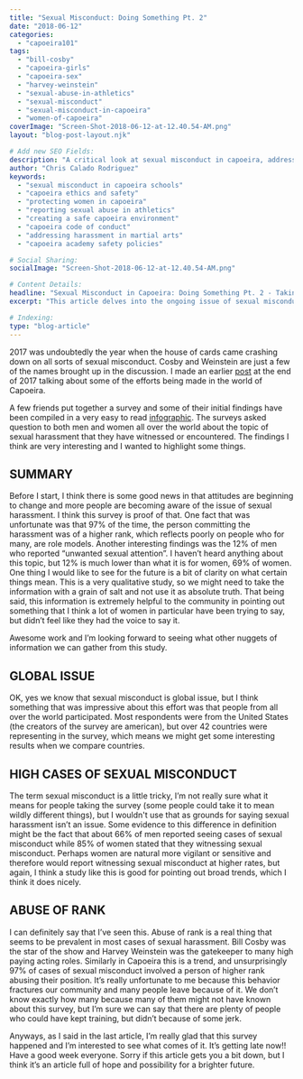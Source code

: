 ```yaml
---
title: "Sexual Misconduct: Doing Something Pt. 2"
date: "2018-06-12"
categories:
  - "capoeira101"
tags:
  - "bill-cosby"
  - "capoeira-girls"
  - "capoeira-sex"
  - "harvey-weinstein"
  - "sexual-abuse-in-athletics"
  - "sexual-misconduct"
  - "sexual-misconduct-in-capoeira"
  - "women-of-capoeira"
coverImage: "Screen-Shot-2018-06-12-at-12.40.54-AM.png"
layout: "blog-post-layout.njk"

# Add new SEO Fields:
description: "A critical look at sexual misconduct in capoeira, addressing the issues and offering steps for creating a safer environment for all practitioners."
author: "Chris Calado Rodriguez"
keywords:
  - "sexual misconduct in capoeira schools"
  - "capoeira ethics and safety"
  - "protecting women in capoeira"
  - "reporting sexual abuse in athletics"
  - "creating a safe capoeira environment"
  - "capoeira code of conduct"
  - "addressing harassment in martial arts"
  - "capoeira academy safety policies"

# Social Sharing:
socialImage: "Screen-Shot-2018-06-12-at-12.40.54-AM.png"

# Content Details:
headline: "Sexual Misconduct in Capoeira: Doing Something Pt. 2 - Taking Action"
excerpt: "This article delves into the ongoing issue of sexual misconduct within capoeira, providing insights and actionable steps toward fostering a safer and more respectful community."

# Indexing:
type: "blog-article"
---
```


2017 was undoubtedly the year when the house of cards came crashing down on all sorts of sexual misconduct. Cosby and Weinstein are just a few of the names brought up in the discussion. I made an earlier [post](https://dendearts.com/sexual-misconduct/) at the end of 2017 talking about some of the efforts being made in the world of Capoeira.

A few friends put together a survey and some of their initial findings have been compiled in a very easy to read [infographic](https://arodaunida.wordpress.com/). The surveys asked question to both men and women all over the world about the topic of sexual harassment that they have witnessed or encountered. The findings I think are very interesting and I wanted to highlight some things.

## SUMMARY

Before I start, I think there is some good news in that attitudes are beginning to change and more people are becoming aware of the issue of sexual harassment. I think this survey is proof of that. One fact that was unfortunate was that 97% of the time, the person committing the harassment was of a higher rank, which reflects poorly on people who for many, are role models. Another interesting findings was the 12% of men who reported “unwanted sexual attention”. I haven’t heard anything about this topic, but 12% is much lower than what it is for women, 69% of women. One thing I would like to see for the future is a bit of clarity on what certain things mean. This is a very qualitative study, so we might need to take the information with a grain of salt and not use it as absolute truth. That being said, this information is extremely helpful to the community in pointing out something that I think a lot of women in particular have been trying to say, but didn’t feel like they had the voice to say it.

Awesome work and I’m looking forward to seeing what other nuggets of information we can gather from this study.

## GLOBAL ISSUE

OK, yes we know that sexual misconduct is global issue, but I think something that was impressive about this effort was that people from all over the world participated. Most respondents were from the United States (the creators of the survey are american), but over 42 countries were representing in the survey, which means we might get some interesting results when we compare countries.

## HIGH CASES OF SEXUAL MISCONDUCT

The term sexual misconduct is a little tricky, I’m not really sure what it means for people taking the survey (some people could take it to mean wildly different things), but I wouldn't use that as grounds for saying sexual harassment isn’t an issue. Some evidence to this difference in definition might be the fact that about 66% of men reported seeing cases of sexual misconduct while 85% of women stated that they witnessing sexual misconduct. Perhaps women are natural more vigilant or sensitive and therefore would report witnessing sexual misconduct at higher rates, but again, I think a study like this is good for pointing out broad trends, which I think it does nicely.

## ABUSE OF RANK

I can definitely say that I’ve seen this. Abuse of rank is a real thing that seems to be prevalent in most cases of sexual harassment. Bill Cosby was the star of the show and Harvey Weinstein was the gatekeeper to many high paying acting roles. Similarly in Capoeira this is a trend, and unsurprisingly 97% of cases of sexual misconduct involved a person of higher rank abusing their position. It’s really unfortunate to me because this behavior fractures our community and many people leave because of it. We don’t know exactly how many because many of them might not have known about this survey, but I’m sure we can say that there are plenty of people who could have kept training, but didn’t because of some jerk.

Anyways, as I said in the last article, I’m really glad that this survey happened and I’m interested to see what comes of it. It’s getting late now!! Have a good week everyone. Sorry if this article gets you a bit down, but I think it’s an article full of hope and possibility for a brighter future.